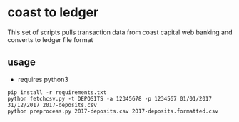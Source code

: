 # coast to ledger
This set of scripts pulls transaction data from coast capital web banking and converts to ledger file format

## usage
* requires python3
```
pip install -r requirements.txt
python fetchcsv.py -t DEPOSITS -a 12345678 -p 1234567 01/01/2017 31/12/2017 2017-deposits.csv
python preprocess.py 2017-deposits.csv 2017-deposits.formatted.csv
```


